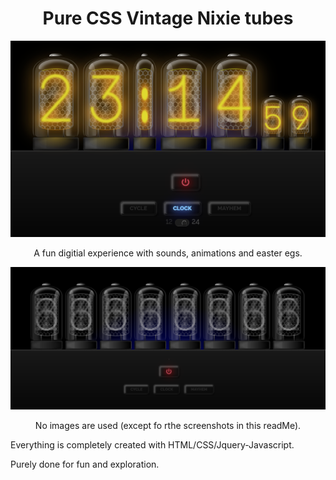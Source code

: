 <h1 align="center" style="border-bottom:none;"> Pure CSS Vintage Nixie tubes </h1>
<p align="center">
  <img src="images/read-me-images/clock.png">
</p>
<p align="center">
  A fun digitial experience with sounds, animations and easter egs.
</p>

<p align="center">
  <img src="images/read-me-images/row-of-tubes.png">
</p>

<p align="center">
No images are used (except fo rthe screenshots in this readMe). 

Everything is completely created with HTML/CSS/Jquery-Javascript.

Purely done for fun and exploration.
</p>
